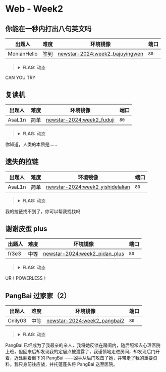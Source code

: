 # Web - Week2

## 你能在一秒内打出八句英文吗

| 出题人 | 难度 | 环境镜像 | 端口 |
|-----|-----|-----|-----|
| MonianHello | 签到 | [newstar-2024:week2_bajuyingwen](https://hub.docker.com/r/openctf/newstar-2024/tags?name=week2_bajuyingwen) | `80` |

> <details><summary><strong>FLAG:</strong> 动态</summary>
> </details>

CAN YOU TRY

## 复读机

| 出题人 | 难度 | 环境镜像 | 端口 |
|-----|-----|-----|-----|
| AsaL1n | 简单 | [newstar-2024:week2_fuduji](https://hub.docker.com/r/openctf/newstar-2024/tags?name=week2_fuduji) | `80` |

> <details><summary><strong>FLAG:</strong> 动态</summary>
> </details>

你知道，人类的本质是……

## 遗失的拉链

| 出题人 | 难度 | 环境镜像 | 端口 |
|-----|-----|-----|-----|
| AsaL1n | 简单 | [newstar-2024:week2_yishidelalian](https://hub.docker.com/r/openctf/newstar-2024/tags?name=week2_yishidelalian) | `80` |

> <details><summary><strong>FLAG:</strong> 动态</summary>
> </details>

我的拉链找不到了，你可以帮我找找吗

## 谢谢皮蛋 plus

| 出题人 | 难度 | 环境镜像 | 端口 |
|-----|-----|-----|-----|
| fr3e3 | 中等 | [newstar-2024:week2_pidan_plus](https://hub.docker.com/r/openctf/newstar-2024/tags?name=week2_pidan_plus) | `80` |

> <details><summary><strong>FLAG:</strong> 动态</summary>
> </details>

UR！POWERLESS！

## PangBai 过家家（2）

| 出题人 | 难度 | 环境镜像 | 端口 |
|-----|-----|-----|-----|
| Cnily03 | 中等 | [newstar-2024:week2_pangbai2](https://hub.docker.com/r/openctf/newstar-2024/tags?name=week2_pangbai2) | `80` |

> <details><summary><strong>FLAG:</strong> 动态</summary>
> </details>

PangBai 已经成为了我最亲的亲人，我将她反锁在房间内，随后照常去心理医院上班，但回来后却发现我的定居点被泄露了，我谨慎地走进房间，却发现后门开着，近处躺着倒下的 PangBai ——凶手从后门攻击了她，并带走了我的重要资料。我只身前往应战，并托蓬蓬头将 PangBai 送至医院。
